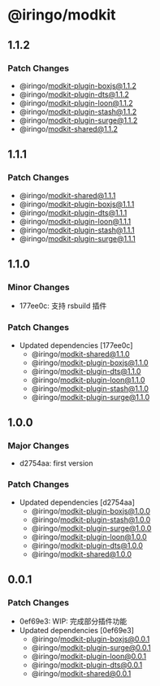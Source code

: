 # @iringo/modkit

## 1.1.2

### Patch Changes

- @iringo/modkit-plugin-boxjs@1.1.2
- @iringo/modkit-plugin-dts@1.1.2
- @iringo/modkit-plugin-loon@1.1.2
- @iringo/modkit-plugin-stash@1.1.2
- @iringo/modkit-plugin-surge@1.1.2
- @iringo/modkit-shared@1.1.2

## 1.1.1

### Patch Changes

- @iringo/modkit-shared@1.1.1
- @iringo/modkit-plugin-boxjs@1.1.1
- @iringo/modkit-plugin-dts@1.1.1
- @iringo/modkit-plugin-loon@1.1.1
- @iringo/modkit-plugin-stash@1.1.1
- @iringo/modkit-plugin-surge@1.1.1

## 1.1.0

### Minor Changes

- 177ee0c: 支持 rsbuild 插件

### Patch Changes

- Updated dependencies [177ee0c]
  - @iringo/modkit-shared@1.1.0
  - @iringo/modkit-plugin-boxjs@1.1.0
  - @iringo/modkit-plugin-dts@1.1.0
  - @iringo/modkit-plugin-loon@1.1.0
  - @iringo/modkit-plugin-stash@1.1.0
  - @iringo/modkit-plugin-surge@1.1.0

## 1.0.0

### Major Changes

- d2754aa: first version

### Patch Changes

- Updated dependencies [d2754aa]
  - @iringo/modkit-plugin-boxjs@1.0.0
  - @iringo/modkit-plugin-stash@1.0.0
  - @iringo/modkit-plugin-surge@1.0.0
  - @iringo/modkit-plugin-loon@1.0.0
  - @iringo/modkit-plugin-dts@1.0.0
  - @iringo/modkit-shared@1.0.0

## 0.0.1

### Patch Changes

- 0ef69e3: WIP: 完成部分插件功能
- Updated dependencies [0ef69e3]
  - @iringo/modkit-plugin-boxjs@0.0.1
  - @iringo/modkit-plugin-surge@0.0.1
  - @iringo/modkit-plugin-loon@0.0.1
  - @iringo/modkit-plugin-dts@0.0.1
  - @iringo/modkit-shared@0.0.1
